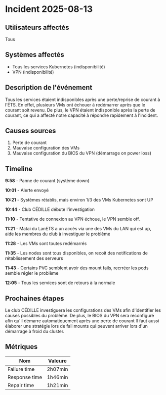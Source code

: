 # Incident 2025-08-13

## Utilisateurs affectés

Tous

## Systèmes affectés

- Tous les services Kubernetes (indisponibilité)
- VPN (indisponibilité)

## Description de l'événement

Tous les services étaient indisponibles après une perte/reprise de courant à l'ÉTS. En effet, plusieurs VMs ont échouer à redémarrer après que le courant soit revenu.
De plus, le VPN étaient indisponible après la perte de courant, ce qui a affecté notre capacité à répondre rapidement à l'incident.

## Causes sources

1. Perte de courant
2. Mauvaise configuration des VMs
3. Mauvaise configuration du BIOS du VPN (démarrage on power loss)

## Timeline

**9:58** - Panne de courant (système down)

**10:01** - Alerte envoyé

**10:21** - Systèmes rétablis, mais environ 1/3 des VMs Kubernetes sont UP

**10:44** - Club CÉDILLE débute l'investigation

**11:10** - Tentative de connexion au VPN échoue, le VPN semble off.

**11:21** - Matai du LanETS a un accès via une des VMs du LAN qui est up, aide les membres du club à investiguer le problème

**11:28** - Les VMs sont toutes redémarrés

**11:35** - Les nodes sont tous disponibles, on recoit des notifications de rétablissement des serveurs

**11:43** - Certains PVC semblent avoir des mount fails, recrréer les pods semble régler le problème

**12:05** - Tous les services sont de retours à la normale

## Prochaines étapes

Le club CÉDILLE investiguera les configurations des VMs afin d'identifier les causes possibles du problème.
De plus, le BIOS du VPN sera reconfiguré afin qu'il démarre automatiquement après une perte de courant
Il faut aussi élaborer une stratégie lors de fail mounts qui peuvent arriver lors d'un démarrage à froid du cluster.

## Métriques

| Nom | Valeure |
|---|---|
| Failure time | 2h07min |
| Response time | 1h46min |
| Repair time | 1h21min |
